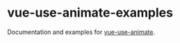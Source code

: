 # vue-use-animate-examples

Documentation and examples for [vue-use-animate](https://github.com/maciejg-git/vue-use-animate).
